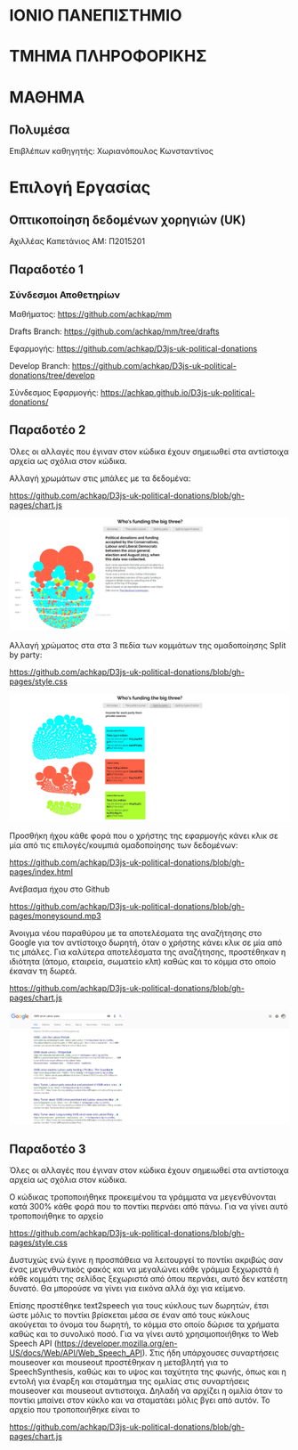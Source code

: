 # ΙΟΝΙΟ ΠΑΝΕΠΙΣΤΗΜΙΟ 


# ΤΜΗΜΑ ΠΛΗΡΟΦΟΡΙΚΗΣ 


# ΜΑΘΗΜΑ
## Πολυμέσα
 
Επιβλέπων καθηγητής: Χωριανόπουλος Κωνσταντίνος 


# Επιλογή Εργασίας
## Οπτικοποίηση δεδομένων χορηγιών (UK)

Αχιλλέας Καπετάνιος
ΑΜ: Π2015201

## Παραδοτέο 1
### Σύνδεσμοι Αποθετηρίων

Μαθήματος: https://github.com/achkap/mm

Drafts Branch: https://github.com/achkap/mm/tree/drafts

Εφαρμογής: https://github.com/achkap/D3js-uk-political-donations

Develop Branch: https://github.com/achkap/D3js-uk-political-donations/tree/develop

Σύνδεσμος Εφαρμογής: https://achkap.github.io/D3js-uk-political-donations/


## Παραδοτέο 2

Όλες οι αλλαγές που έγιναν στον κώδικα έχουν σημειωθεί στα αντίστοιχα αρχεία ως σχόλια στον κώδικα. 


Αλλαγή χρωμάτων στις μπάλες με τα δεδομένα:

https://github.com/achkap/D3js-uk-political-donations/blob/gh-pages/chart.js

![Screenshot1](screenshot1.jpg)

Αλλαγή χρώματος στα στα 3 πεδία των κομμάτων της ομαδοποίησης Split by party:

https://github.com/achkap/D3js-uk-political-donations/blob/gh-pages/style.css

![Screenshot2](screenshot2.jpg)

Προσθήκη ήχου κάθε φορά που ο χρήστης της εφαρμογής κάνει κλικ σε μία από τις επιλογές/κουμπιά ομαδοποίησης των δεδομένων:

https://github.com/achkap/D3js-uk-political-donations/blob/gh-pages/index.html

Ανέβασμα ήχου στο Github

https://github.com/achkap/D3js-uk-political-donations/blob/gh-pages/moneysound.mp3

Άνοιγμα νέου παραθύρου με τα αποτελέσματα της αναζήτησης στο Google για τον αντίστοιχο δωρητή, όταν ο χρήστης κάνει κλικ
σε μία από τις μπάλες. Για καλύτερα αποτελέσματα της αναζήτησης, προστέθηκαν η ιδιότητα (άτομο, εταιρεία, σωματείο κλπ) 
καθώς και το κόμμα στο οποίο έκαναν τη δωρεά.

https://github.com/achkap/D3js-uk-political-donations/blob/gh-pages/chart.js

![Screenshot3](screenshot3.jpg)



## Παραδοτέο 3

Όλες οι αλλαγές που έγιναν στον κώδικα έχουν σημειωθεί στα αντίστοιχα αρχεία ως σχόλια στον κώδικα. 

Ο κώδικας τροποποιήθηκε προκειμένου τα γράμματα να μεγενθύνονται κατά 300% κάθε φορά που το ποντίκι περνάει από πάνω. Για να γίνει αυτό τροποποιήθηκε το αρχείο

https://github.com/achkap/D3js-uk-political-donations/blob/gh-pages/style.css

Δυστυχώς ενώ έγινε η προσπάθεια να λειτουργεί το ποντίκι ακριβώς σαν ένας μεγενθυντικός φακός και να μεγαλώνει κάθε γράμμα ξεχωριστά ή κάθε κομμάτι της σελίδας ξεχωριστά από όπου περνάει, αυτό δεν κατέστη δυνατό. Θα μπορούσε να γίνει για εικόνα αλλά όχι για κείμενο.

Επίσης προστέθηκε text2speech για τους κύκλους των δωρητών, έτσι ώστε μόλις το ποντίκι βρίσκεται μέσα σε έναν από τους κύκλους ακούγεται το όνομα του δωρητή, το κόμμα στο οποίο δώρισε τα χρήματα καθώς και το συνολικό ποσό.
Για να γίνει αυτό χρησιμοποιήθηκε το Web Speech API (https://developer.mozilla.org/en-US/docs/Web/API/Web_Speech_API). Στις ήδη υπάρχουσες συναρτήσεις mouseover και mouseout προστέθηκαν η μεταβλητή για το SpeechSynthesis, καθώς και το υψος και ταχύτητα της φωνής, όπως και η εντολή για έναρξη και σταμάτημα της ομιλίας στις συναρτήσεις mouseover και mouseout αντιστοιχα. Δηλαδή να αρχίζει η ομιλία όταν το ποντίκι μπαίνει στον κύκλο και να σταματάει μόλις βγει από αυτόν. Το αρχείο που τροποποιήθηκε είναι το 

https://github.com/achkap/D3js-uk-political-donations/blob/gh-pages/chart.js



